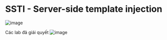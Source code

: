 # SSTI - Server-side template injection

![image](https://user-images.githubusercontent.com/68894302/179380647-c2e63b17-aabb-42f0-b094-7f08aff9a2ea.png)

Các lab đã giải quyết
![image](https://user-images.githubusercontent.com/68894302/179455538-71f3432d-0597-4337-afd5-0759792edc96.png)